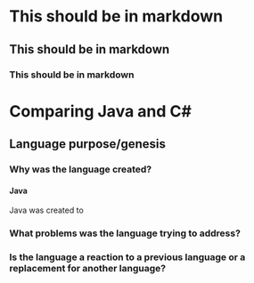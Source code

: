 # This should be in markdown
## This should be in markdown
### This should be in markdown

# Comparing Java and C#



## Language purpose/genesis


### Why was the language created?
#### Java
Java was created to
### What problems was the language trying to address?

### Is the language a reaction to a previous language or a replacement for another language?
